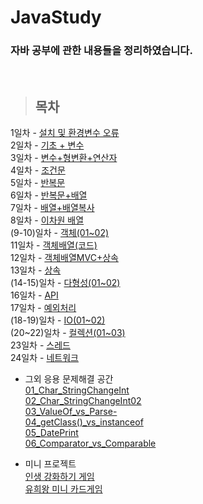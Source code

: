 JavaStudy
==============

### 자바 공부에 관한 내용들을 정리하였습니다.

<br/>

> ## 목차 <br>
 1일차 - [설치 및 환경변수 오류](https://github.com/Mulbua/JavaStudy/tree/master/1Day) <br/>
 2일차 - [기초 + 변수](https://github.com/Mulbua/JavaStudy/tree/master/2Day) <br/>
 3일차 - [변수+형변환+연산자](https://github.com/Mulbua/JavaStudy/tree/master/3Day) <br/>
 4일차 - [조건문](https://github.com/Mulbua/JavaStudy/tree/master/4Day) <br/>
 5일차 - [반복문](https://github.com/Mulbua/JavaStudy/tree/master/5Day) <br/>
 6일차 - [반복문+배열](https://github.com/Mulbua/JavaStudy/tree/master/6Day) <br/>
 7일차 - [배열+배열복사](https://github.com/Mulbua/JavaStudy/tree/master/7Day) <br/>
 8일차 - [이차원 배열](https://github.com/Mulbua/JavaStudy/tree/master/8Day) <br/>
 (9-10)일차 - [객체(01~02)](https://github.com/Mulbua/JavaStudy/tree/master/9Day_10Day) <br/>
 11일차 - [객체배열(코드)](https://github.com/Mulbua/JavaStudy/tree/master/11Day) <br/>
 12일차 - [객체배열MVC+상속](https://github.com/Mulbua/JavaStudy/tree/master/12Day) <br/>
 13일차 - [상속](https://github.com/Mulbua/JavaStudy/tree/master/13Day) <br/>
 (14-15)일차 - [다형성(01~02)](https://github.com/Mulbua/JavaStudy/tree/master/14Day_15Day) <br/>
 16일차 - [API](https://github.com/Mulbua/JavaStudy/tree/master/16Day) <br/>
 17일차 - [예외처리](https://github.com/Mulbua/JavaStudy/tree/master/17Day) <br/>
 (18-19)일차 - [IO(01~02)](https://github.com/Kalph/JavaStudy/tree/master/18Day_19Day) <br/>
 (20~22)일차 - [컬렉션(01~03)](https://github.com/Kalph/JavaStudy/tree/master/20Day_22Day) <br/>
 23일차 - [스레드](https://github.com/Kalph/JavaStudy/tree/master/23Day) <br/>
 24일차 - [네트워크](https://github.com/Kalph/JavaStudy/tree/master/24Day)<br/>
    
* 그외 응용 문제해결 공간 <br/>
 [01_Char_StringChangeInt](https://github.com/Mulbua/JavaStudy/blob/master/%EC%9D%91%EC%9A%A9_%EB%AC%B8%EC%A0%9C%ED%95%B4%EA%B2%B0_%EA%B3%B5%EA%B0%84/01_Char_StringChangeInt.md) <br/>
 [02_Char_StringChangeInt02](https://github.com/Mulbua/JavaStudy/blob/master/%EC%9D%91%EC%9A%A9_%EB%AC%B8%EC%A0%9C%ED%95%B4%EA%B2%B0_%EA%B3%B5%EA%B0%84/02_Char_StringChangeInt02.md) <br/>
 [03_ValueOf_vs_Parse-](https://github.com/Mulbua/JavaStudy/blob/master/%EC%9D%91%EC%9A%A9_%EB%AC%B8%EC%A0%9C%ED%95%B4%EA%B2%B0_%EA%B3%B5%EA%B0%84/03_ValueOf_vs_Parse~.md) <br/>
 [04_getClass()_vs_instanceof](https://github.com/Mulbua/JavaStudy/blob/master/%EC%9D%91%EC%9A%A9_%EB%AC%B8%EC%A0%9C%ED%95%B4%EA%B2%B0_%EA%B3%B5%EA%B0%84/04_getClass()_vs_instanceof.md) <br/>
 [05_DatePrint](https://github.com/Mulbua/JavaStudy/blob/master/%EC%9D%91%EC%9A%A9_%EB%AC%B8%EC%A0%9C%ED%95%B4%EA%B2%B0_%EA%B3%B5%EA%B0%84/05_DatePrint.md) <br/>
 [06_Comparator_vs_Comparable](https://github.com/Kalph/JavaStudy/blob/master/%EC%9D%91%EC%9A%A9_%EB%AC%B8%EC%A0%9C%ED%95%B4%EA%B2%B0_%EA%B3%B5%EA%B0%84/06_Comparator_vs_Comparable.md) <br/>
 
* 미니 프로젝트 <br/>
[인생 강화하기 게임](https://github.com/Mulbua/JavaStudy/tree/master/miniProject)<br/> 
[유희왕 미니 카드게임](https://github.com/Kalph/JavaStudy/tree/master/miniProject2)<br/>
 


